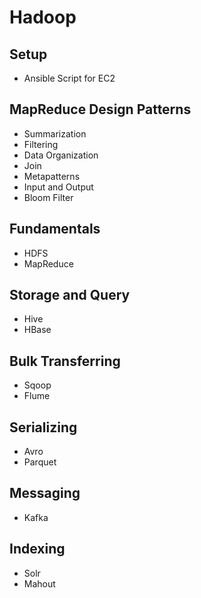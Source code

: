 # Hadoop
## Setup
- Ansible Script for EC2

## MapReduce Design Patterns
- Summarization
- Filtering
- Data Organization
- Join
- Metapatterns
- Input and Output
- Bloom Filter

## Fundamentals
- HDFS
- MapReduce

## Storage and Query
- Hive
- HBase

## Bulk Transferring
- Sqoop
- Flume

## Serializing
- Avro
- Parquet

## Messaging
- Kafka

## Indexing
- Solr
- Mahout

